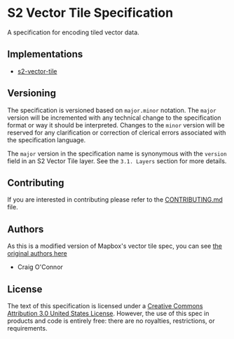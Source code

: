 # S2 Vector Tile Specification

A specification for encoding tiled vector data.

## Implementations

* [s2-vector-tile](https://github.com/Regia-Corporation/s2-vector-tile)

## Versioning

The specification is versioned based on `major.minor` notation. The `major` version will be incremented with any technical change to the specification format or way it should be interpreted. Changes to the `minor` version will be reserved for any clarification or correction of clerical errors associated with the specification language.

The `major` version in the specification name is synonymous with the `version` field in an S2 Vector Tile layer. See the `3.1. Layers` section for more details.


## Contributing

If you are interested in contributing please refer to the [CONTRIBUTING.md](CONTRIBUTING.md) file.

## Authors

As this is a modified version of Mapbox's vector tile spec, you can see [the original authors here](https://github.com/mapbox/vector-tile-spec)

* Craig O'Connor

## License

The text of this specification is licensed under a
[Creative Commons Attribution 3.0 United States License](http://creativecommons.org/licenses/by/3.0/us/).
However, the use of this spec in products and code is entirely free:
there are no royalties, restrictions, or requirements.
